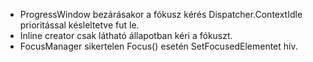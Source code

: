 - ProgressWindow bezárásakor a fókusz kérés Dispatcher.ContextIdle prioritással késleltetve fut le.
- Inline creator csak látható állapotban kéri a fókuszt.
- FocusManager sikertelen Focus() esetén SetFocusedElementet hív.
